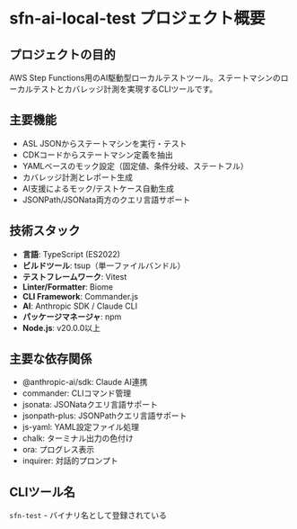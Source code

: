 # sfn-ai-local-test プロジェクト概要

## プロジェクトの目的
AWS Step Functions用のAI駆動型ローカルテストツール。ステートマシンのローカルテストとカバレッジ計測を実現するCLIツールです。

## 主要機能
- ASL JSONからステートマシンを実行・テスト
- CDKコードからステートマシン定義を抽出
- YAMLベースのモック設定（固定値、条件分岐、ステートフル）
- カバレッジ計測とレポート生成
- AI支援によるモック/テストケース自動生成
- JSONPath/JSONata両方のクエリ言語サポート

## 技術スタック
- **言語**: TypeScript (ES2022)
- **ビルドツール**: tsup（単一ファイルバンドル）
- **テストフレームワーク**: Vitest
- **Linter/Formatter**: Biome
- **CLI Framework**: Commander.js
- **AI**: Anthropic SDK / Claude CLI
- **パッケージマネージャ**: npm
- **Node.js**: v20.0.0以上

## 主要な依存関係
- @anthropic-ai/sdk: Claude AI連携
- commander: CLIコマンド管理
- jsonata: JSONataクエリ言語サポート
- jsonpath-plus: JSONPathクエリ言語サポート
- js-yaml: YAML設定ファイル処理
- chalk: ターミナル出力の色付け
- ora: プログレス表示
- inquirer: 対話的プロンプト

## CLIツール名
`sfn-test` - バイナリ名として登録されている
